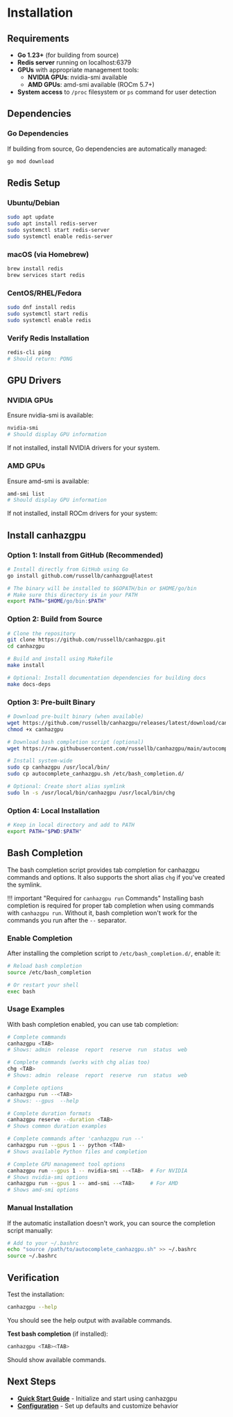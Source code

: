 # Installation

## Requirements

- **Go 1.23+** (for building from source)
- **Redis server** running on localhost:6379
- **GPUs** with appropriate management tools:
  - **NVIDIA GPUs**: nvidia-smi available
  - **AMD GPUs**: amd-smi available (ROCm 5.7+)
- **System access** to `/proc` filesystem or `ps` command for user detection

## Dependencies

### Go Dependencies
If building from source, Go dependencies are automatically managed:

```bash
go mod download
```

## Redis Setup

### Ubuntu/Debian
```bash
sudo apt update
sudo apt install redis-server
sudo systemctl start redis-server
sudo systemctl enable redis-server
```

### macOS (via Homebrew)
```bash
brew install redis
brew services start redis
```

### CentOS/RHEL/Fedora
```bash
sudo dnf install redis
sudo systemctl start redis
sudo systemctl enable redis
```

### Verify Redis Installation
```bash
redis-cli ping
# Should return: PONG
```

## GPU Drivers

### NVIDIA GPUs

Ensure nvidia-smi is available:

```bash
nvidia-smi
# Should display GPU information
```

If not installed, install NVIDIA drivers for your system.

### AMD GPUs

Ensure amd-smi is available:

```bash
amd-smi list
# Should display GPU information
```

If not installed, install ROCm drivers for your system:

## Install canhazgpu

### Option 1: Install from GitHub (Recommended)
```bash
# Install directly from GitHub using Go
go install github.com/russellb/canhazgpu@latest

# The binary will be installed to $GOPATH/bin or $HOME/go/bin
# Make sure this directory is in your PATH
export PATH="$HOME/go/bin:$PATH"
```

### Option 2: Build from Source
```bash
# Clone the repository
git clone https://github.com/russellb/canhazgpu.git
cd canhazgpu

# Build and install using Makefile
make install

# Optional: Install documentation dependencies for building docs
make docs-deps
```

### Option 3: Pre-built Binary
```bash
# Download pre-built binary (when available)
wget https://github.com/russellb/canhazgpu/releases/latest/download/canhazgpu
chmod +x canhazgpu

# Download bash completion script (optional)
wget https://raw.githubusercontent.com/russellb/canhazgpu/main/autocomplete_canhazgpu.sh

# Install system-wide
sudo cp canhazgpu /usr/local/bin/
sudo cp autocomplete_canhazgpu.sh /etc/bash_completion.d/

# Optional: Create short alias symlink
sudo ln -s /usr/local/bin/canhazgpu /usr/local/bin/chg
```

### Option 4: Local Installation
```bash
# Keep in local directory and add to PATH
export PATH="$PWD:$PATH"
```

## Bash Completion

The bash completion script provides tab completion for canhazgpu commands and options. It also supports the short alias `chg` if you've created the symlink.

!!! important "Required for `canhazgpu run` Commands"
    Installing bash completion is required for proper tab completion when using commands with `canhazgpu run`. Without it, bash completion won't work for the commands you run after the `--` separator.

### Enable Completion

After installing the completion script to `/etc/bash_completion.d/`, enable it:

```bash
# Reload bash completion
source /etc/bash_completion

# Or restart your shell
exec bash
```

### Usage Examples

With bash completion enabled, you can use tab completion:

```bash
# Complete commands
canhazgpu <TAB>
# Shows: admin  release  report  reserve  run  status  web

# Complete commands (works with chg alias too)
chg <TAB>
# Shows: admin  release  report  reserve  run  status  web

# Complete options
canhazgpu run --<TAB>
# Shows: --gpus  --help

# Complete duration formats
canhazgpu reserve --duration <TAB>
# Shows common duration examples

# Complete commands after 'canhazgpu run --'
canhazgpu run --gpus 1 -- python <TAB>
# Shows available Python files and completion

# Complete GPU management tool options
canhazgpu run --gpus 1 -- nvidia-smi --<TAB>  # For NVIDIA
# Shows nvidia-smi options
canhazgpu run --gpus 1 -- amd-smi --<TAB>     # For AMD
# Shows amd-smi options
```

### Manual Installation

If the automatic installation doesn't work, you can source the completion script manually:

```bash
# Add to your ~/.bashrc
echo "source /path/to/autocomplete_canhazgpu.sh" >> ~/.bashrc
source ~/.bashrc
```

## Verification

Test the installation:

```bash
canhazgpu --help
```

You should see the help output with available commands.

**Test bash completion** (if installed):
```bash
canhazgpu <TAB><TAB>
```

Should show available commands.

## Next Steps

- **[Quick Start Guide](quickstart.md)** - Initialize and start using canhazgpu
- **[Configuration](configuration.md)** - Set up defaults and customize behavior